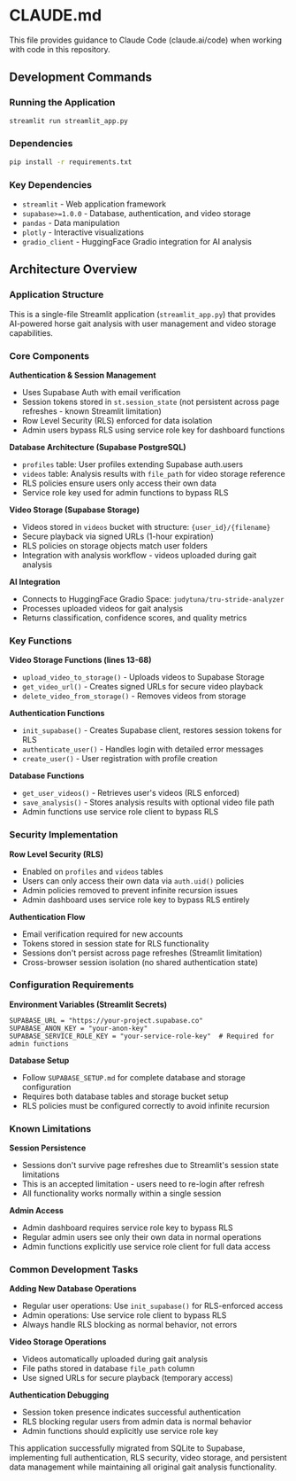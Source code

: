 # CLAUDE.md

This file provides guidance to Claude Code (claude.ai/code) when working with code in this repository.

## Development Commands

### Running the Application
```bash
streamlit run streamlit_app.py
```

### Dependencies
```bash
pip install -r requirements.txt
```

### Key Dependencies
- `streamlit` - Web application framework
- `supabase>=1.0.0` - Database, authentication, and video storage
- `pandas` - Data manipulation 
- `plotly` - Interactive visualizations
- `gradio_client` - HuggingFace Gradio integration for AI analysis

## Architecture Overview

### Application Structure
This is a single-file Streamlit application (`streamlit_app.py`) that provides AI-powered horse gait analysis with user management and video storage capabilities.

### Core Components

**Authentication & Session Management**
- Uses Supabase Auth with email verification
- Session tokens stored in `st.session_state` (not persistent across page refreshes - known Streamlit limitation)
- Row Level Security (RLS) enforced for data isolation
- Admin users bypass RLS using service role key for dashboard functions

**Database Architecture (Supabase PostgreSQL)**
- `profiles` table: User profiles extending Supabase auth.users
- `videos` table: Analysis results with `file_path` for video storage reference
- RLS policies ensure users only access their own data
- Service role key used for admin functions to bypass RLS

**Video Storage (Supabase Storage)**
- Videos stored in `videos` bucket with structure: `{user_id}/{filename}`
- Secure playback via signed URLs (1-hour expiration)
- RLS policies on storage objects match user folders
- Integration with analysis workflow - videos uploaded during gait analysis

**AI Integration**
- Connects to HuggingFace Gradio Space: `judytuna/tru-stride-analyzer`
- Processes uploaded videos for gait analysis
- Returns classification, confidence scores, and quality metrics

### Key Functions

**Video Storage Functions (lines 13-68)**
- `upload_video_to_storage()` - Uploads videos to Supabase Storage
- `get_video_url()` - Creates signed URLs for secure video playback
- `delete_video_from_storage()` - Removes videos from storage

**Authentication Functions**
- `init_supabase()` - Creates Supabase client, restores session tokens for RLS
- `authenticate_user()` - Handles login with detailed error messages
- `create_user()` - User registration with profile creation

**Database Functions**
- `get_user_videos()` - Retrieves user's videos (RLS enforced)
- `save_analysis()` - Stores analysis results with optional video file path
- Admin functions use service role client to bypass RLS

### Security Implementation

**Row Level Security (RLS)**
- Enabled on `profiles` and `videos` tables
- Users can only access their own data via `auth.uid()` policies
- Admin policies removed to prevent infinite recursion issues
- Admin dashboard uses service role key to bypass RLS entirely

**Authentication Flow**
- Email verification required for new accounts
- Tokens stored in session state for RLS functionality
- Sessions don't persist across page refreshes (Streamlit limitation)
- Cross-browser session isolation (no shared authentication state)

### Configuration Requirements

**Environment Variables (Streamlit Secrets)**
```
SUPABASE_URL = "https://your-project.supabase.co"
SUPABASE_ANON_KEY = "your-anon-key"
SUPABASE_SERVICE_ROLE_KEY = "your-service-role-key"  # Required for admin functions
```

**Database Setup**
- Follow `SUPABASE_SETUP.md` for complete database and storage configuration
- Requires both database tables and storage bucket setup
- RLS policies must be configured correctly to avoid infinite recursion

### Known Limitations

**Session Persistence**
- Sessions don't survive page refreshes due to Streamlit's session state limitations
- This is an accepted limitation - users need to re-login after refresh
- All functionality works normally within a single session

**Admin Access**
- Admin dashboard requires service role key to bypass RLS
- Regular admin users see only their own data in normal operations
- Admin functions explicitly use service role client for full data access

### Common Development Tasks

**Adding New Database Operations**
- Regular user operations: Use `init_supabase()` for RLS-enforced access
- Admin operations: Use service role client to bypass RLS
- Always handle RLS blocking as normal behavior, not errors

**Video Storage Operations**
- Videos automatically uploaded during gait analysis
- File paths stored in database `file_path` column
- Use signed URLs for secure playback (temporary access)

**Authentication Debugging**
- Session token presence indicates successful authentication
- RLS blocking regular users from admin data is normal behavior
- Admin functions should explicitly use service role key

This application successfully migrated from SQLite to Supabase, implementing full authentication, RLS security, video storage, and persistent data management while maintaining all original gait analysis functionality.
